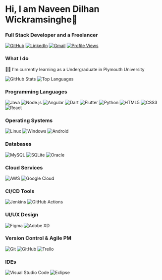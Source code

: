 # Hi, I am Naveen Dilhan Wickramsinghe👋

### Full Stack Developer and a Freelancer

[![GitHub](https://img.shields.io/badge/GitHub-%2312100E.svg?style=flat-square&logo=github&logoColor=white)](https://github.com/NaveenDilhan)
[![LinkedIn](https://img.shields.io/badge/LinkedIn-blue.svg?style=flat-square&logo=linkedin)](https://linkedin.com/in/your-profile)
[![Gmail](https://img.shields.io/badge/Gmail-D14836?style=flat-square&logo=gmail&logoColor=white)](mailto:your-email@gmail.com)
[![Profile Views](https://komarev.com/ghpvc/?username=your-profile&label=Profile%20views)](https://github.com/your-profile)

### What I do
👨‍💻 I'm currently learning as a Undergraduate in Plymouth University

![GitHub Stats](https://github-readme-stats.vercel.app/api?username=NaveenDilhan&show_icons=true&theme=radical)
![Top Languages](https://github-readme-stats.vercel.app/api/top-langs/?username=NaveenDilhan&layout=compact&theme=radical)

### Programming Languages

![Java](https://img.shields.io/badge/Java-%23ED8B00.svg?style=flat-square&logo=java&logoColor=white)
![Node.js](https://img.shields.io/badge/Node.js-43853D.svg?style=flat-square&logo=node.js&logoColor=white)
![Angular](https://img.shields.io/badge/Angular-%23DD0031.svg?style=flat-square&logo=angular&logoColor=white)
![Dart](https://img.shields.io/badge/Dart-%230175C2.svg?style=flat-square&logo=dart&logoColor=white)
![Flutter](https://img.shields.io/badge/Flutter-%2302569B.svg?style=flat-square&logo=flutter&logoColor=white)
![Python](https://img.shields.io/badge/Python-3670A0?style=flat-square&logo=python&logoColor=ffdd54)
![HTML5](https://img.shields.io/badge/HTML5-%23E34F26.svg?style=flat-square&logo=html5&logoColor=white)
![CSS3](https://img.shields.io/badge/CSS3-%231572B6.svg?style=flat-square&logo=css3&logoColor=white)
![React](https://img.shields.io/badge/React-%2320232a.svg?style=flat-square&logo=react&logoColor=%2361DAFB)

### Operating Systems

![Linux](https://img.shields.io/badge/Linux-FCC624?style=flat-square&logo=linux&logoColor=black)
![Windows](https://img.shields.io/badge/Windows-0078D6?style=flat-square&logo=windows&logoColor=white)
![Android](https://img.shields.io/badge/Android-%233DDC84.svg?style=flat-square&logo=android&logoColor=white)

### Databases

![MySQL](https://img.shields.io/badge/MySQL-%2300f.svg?style=flat-square&logo=mysql&logoColor=white)
![SQLite](https://img.shields.io/badge/SQLite-%2307405e.svg?style=flat-square&logo=sqlite&logoColor=white)
![Oracle](https://img.shields.io/badge/Oracle-F80000.svg?style=flat-square&logo=oracle&logoColor=white)

### Cloud Services

![AWS](https://img.shields.io/badge/Amazon%20AWS-%23232F3E.svg?style=flat-square&logo=amazon-aws&logoColor=white)
![Google Cloud](https://img.shields.io/badge/Google%20Cloud-%234285F4.svg?style=flat-square&logo=google-cloud&logoColor=white)

### CI/CD Tools

![Jenkins](https://img.shields.io/badge/Jenkins-%232C5263.svg?style=flat-square&logo=jenkins&logoColor=white)
![GitHub Actions](https://img.shields.io/badge/GitHub%20Actions-%232671E5.svg?style=flat-square&logo=githubactions&logoColor=white)

### UI/UX Design

![Figma](https://img.shields.io/badge/Figma-%23F24E1E.svg?style=flat-square&logo=figma&logoColor=white)
![Adobe XD](https://img.shields.io/badge/Adobe%20XD-FF61F6.svg?style=flat-square&logo=adobexd&logoColor=white)

### Version Control & Agile PM

![Git](https://img.shields.io/badge/Git-%23F05033.svg?style=flat-square&logo=git&logoColor=white)
![GitHub](https://img.shields.io/badge/GitHub-%2312100E.svg?style=flat-square&logo=github&logoColor=white)
![Trello](https://img.shields.io/badge/Trello-%23026AA7.svg?style=flat-square&logo=trello&logoColor=white)

### IDEs

![Visual Studio Code](https://img.shields.io/badge/Visual%20Studio%20Code-%23007ACC.svg?style=flat-square&logo=visual-studio-code&logoColor=white)
![Eclipse](https://img.shields.io/badge/Eclipse-%232C2255.svg?style=flat-square&logo=eclipse&logoColor=white)

